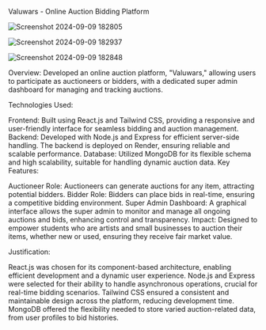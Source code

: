 Valuwars - Online Auction Bidding Platform

![Screenshot 2024-09-09 182805](https://github.com/user-attachments/assets/e04f6e29-deba-4e4d-b93a-3fdb2513ce5d)


![Screenshot 2024-09-09 182937](https://github.com/user-attachments/assets/a34d53cc-3a84-432f-a78a-d02109899848)


![Screenshot 2024-09-09 182848](https://github.com/user-attachments/assets/86950cdc-de77-430a-a35d-92fa6e981a7a)




Overview: Developed an online auction platform, "Valuwars," allowing users to participate as auctioneers or bidders, with a dedicated super admin dashboard for managing and tracking auctions.

Technologies Used:

Frontend: Built using React.js and Tailwind CSS, providing a responsive and user-friendly interface for seamless bidding and auction management.
Backend: Developed with Node.js and Express for efficient server-side handling. The backend is deployed on Render, ensuring reliable and scalable performance.
Database: Utilized MongoDB for its flexible schema and high scalability, suitable for handling dynamic auction data.
Key Features:

Auctioneer Role: Auctioneers can generate auctions for any item, attracting potential bidders.
Bidder Role: Bidders can place bids in real-time, ensuring a competitive bidding environment.
Super Admin Dashboard: A graphical interface allows the super admin to monitor and manage all ongoing auctions and bids, enhancing control and transparency.
Impact: Designed to empower students who are artists and small businesses to auction their items, whether new or used, ensuring they receive fair market value.

Justification:

React.js was chosen for its component-based architecture, enabling efficient development and a dynamic user experience.
Node.js and Express were selected for their ability to handle asynchronous operations, crucial for real-time bidding scenarios.
Tailwind CSS ensured a consistent and maintainable design across the platform, reducing development time.
MongoDB offered the flexibility needed to store varied auction-related data, from user profiles to bid histories.

